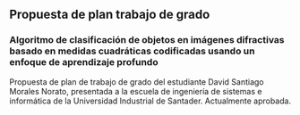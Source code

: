 ## Propuesta de plan trabajo de grado
### Algoritmo de clasificación de objetos en imágenes difractivas basado en medidas cuadráticas codificadas usando un enfoque de aprendizaje profundo

Propuesta de plan de trabajo de grado del estudiante David Santiago Morales Norato, presentada a la escuela de ingeniería de sistemas e informática de la Universidad Industrial de Santader. Actualmente aprobada.

